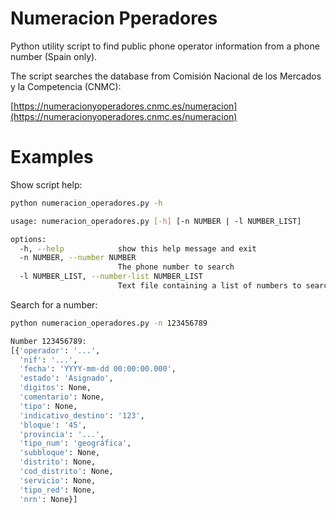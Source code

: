 # Numeracion Pperadores
Python utility script to find public phone operator information from a phone number (Spain only).

The script searches the database from Comisión Nacional de los Mercados y la Competencia (CNMC):

[https://numeracionyoperadores.cnmc.es/numeracion](https://numeracionyoperadores.cnmc.es/numeracion)

# Examples

Show script help:

```bash
python numeracion_operadores.py -h

usage: numeracion_operadores.py [-h] [-n NUMBER | -l NUMBER_LIST]

options:
  -h, --help            show this help message and exit
  -n NUMBER, --number NUMBER
                        The phone number to search
  -l NUMBER_LIST, --number-list NUMBER_LIST
                        Text file containing a list of numbers to search (one number per line)
```

Search for a number:

```bash
python numeracion_operadores.py -n 123456789

Number 123456789:
[{'operador': '...',
  'nif': '...',
  'fecha': 'YYYY-mm-dd 00:00:00.000',
  'estado': 'Asignado',
  'digitos': None,
  'comentario': None,
  'tipo': None,
  'indicativo_destino': '123',
  'bloque': '45',
  'provincia': '...',
  'tipo_num': 'geográfica',
  'subbloque': None,
  'distrito': None,
  'cod_distrito': None,
  'servicio': None,
  'tipo_red': None,
  'nrn': None}]
```
